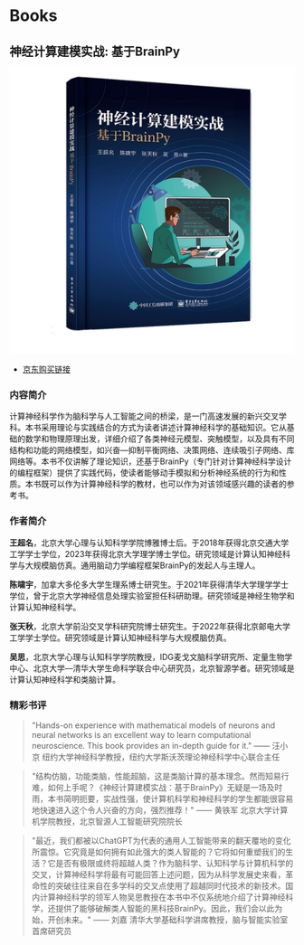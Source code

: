 # Books


## 神经计算建模实战: 基于BrainPy


![](./_static/book.png)


- [京东购买链接](https://item.jd.com/14017250.html)





### 内容简介

计算神经科学作为脑科学与人工智能之间的桥梁，是一门高速发展的新兴交叉学科。本书采用理论与实践结合的方式为读者讲述计算神经科学的基础知识。它从基础的数学和物理原理出发，详细介绍了各类神经元模型、突触模型，以及具有不同结构和功能的网络模型，如兴奋―抑制平衡网络、决策网络、连续吸引子网络、库网络等。本书不仅讲解了理论知识，还基于BrainPy（专门针对计算神经科学设计的编程框架）提供了实践代码，使读者能够动手模拟和分析神经系统的行为和性质。本书既可以作为计算神经科学的教材，也可以作为对该领域感兴趣的读者的参考书。

### 作者简介

**王超名**，北京大学心理与认知科学学院博雅博士后。于2018年获得北京交通大学工学学士学位，2023年获得北京大学理学博士学位。研究领域是计算认知神经科学与大规模脑仿真。通用脑动力学编程框架BrainPy的发起人与主理人。

**陈啸宇**，加拿大多伦多大学生理系博士研究生。于2021年获得清华大学理学学士学位，曾于北京大学神经信息处理实验室担任科研助理。研究领域是神经生物学和计算认知神经科学。

**张天秋**，北京大学前沿交叉学科研究院博士研究生。于2022年获得北京邮电大学工学学士学位。研究领域是计算认知神经科学与大规模脑仿真。

**吴思**，北京大学心理与认知科学学院教授，IDG麦戈文脑科学研究所、定量生物学中心、北京大学―清华大学生命科学联合中心研究员，北京智源学者。研究领域是计算认知神经科学和类脑计算。


### 精彩书评


> "Hands-on experience with mathematical models of neurons and neural networks is an excellent way to learn computational neuroscience. This book provides an in-depth guide for it."  —— 汪小京 纽约大学神经科学教授，纽约大学斯沃茨理论神经科学中心联合主任


> "结构仿脑，功能类脑，性能超脑，这是类脑计算的基本理念。然而知易行难，如何上手呢？《神经计算建模实战：基于BrainPy》无疑是一场及时雨，本书简明扼要，实战性强，使计算机科学和神经科学的学生都能很容易地快速进入这个令人兴奋的方向，强烈推荐！" —— 黄铁军 北京大学计算机学院教授，北京智源人工智能研究院院长

> "最近，我们都被以ChatGPT为代表的通用人工智能带来的翻天覆地的变化所震惊。它究竟是如何拥有如此强大的类人智能的？它将如何重塑我们的生活？它是否有极限或终将超越人类？作为脑科学、认知科学与计算机科学的交叉，计算神经科学将最有可能回答上述问题，因为从科学发展史来看，革命性的突破往往来自在多学科的交叉点使用了超越同时代技术的新技术。国内计算神经科学的领军人物吴思教授在本书中不仅系统地介绍了计算神经科学，还提供了能够破解类人智能的黑科技BrainPy。因此，我们会以此为始，开创未来。"  —— 刘嘉 清华大学基础科学讲席教授，脑与智能实验室首席研究员
